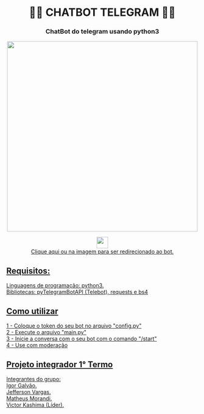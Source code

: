 <!-- README BOT TELEGRAM -->

<h1 align="center"> 👨‍🌾 CHATBOT TELEGRAM 👨‍🌾 </h1>
<h3 align="center"> ChatBot do telegram usando python3</h3>

<div align="center">
    <a href="https://t.me/AgroCrawlerBot">
    <img src = "https://i.imgur.com/HhhYpT4.jpeg"
    height="500"
    widht="500">
</div>

<p align="center">
    <a href="https://t.me/AgroCrawlerBot">
    <img src ="https://img.shields.io/badge/BOT-TELEGRAM-red"
    height="30"
    widht="100"
    >
<br>
    Clique aqui ou na imagem para ser redirecionado ao bot.
</p>

<div>
<h2>Requisitos:</h2>
<p>
Linguagens de programação: python3.
<br>
Bibliotecas: pyTelegramBotAPI (Telebot), requests e bs4
</p>
</div>

<div>
<h2>Como utilizar</h2>
<p>
1 - Coloque o token do seu bot no arquivo "config.py"
<br>
2 - Execute o arquivo "main.py"
<br>
3 - Inicie a conversa com o seu bot com o comando "/start"
<br>
4 - Use com moderação
</p>

<div>
<h2>
Projeto integrador 1° Termo
</h2>
<p>
Integrantes do grupo:<br>
Igor Galvão.<br>
Jefferson Vargas.<br>
Matheus Morandi.<br>
Victor Kashima (Líder).<br>
</p>



